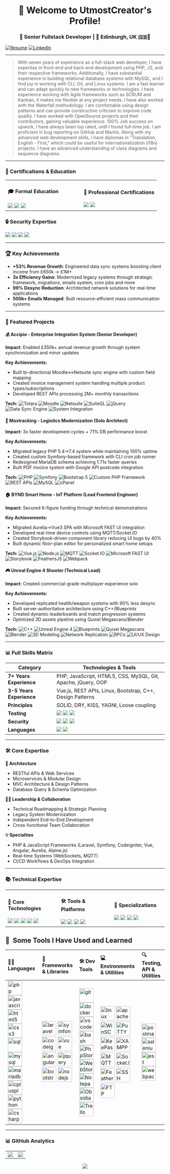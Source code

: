 <h1 align="center">👋 Welcome to UtmostCreator's Profile!</h1>
<h3 align="center">🚀 Senior Fullstack Developer | 📍 Edinburgh, UK 🇬🇧🏴󠁧󠁢󠁳󠁣󠁴󠁿</h3>

[![Resume](https://img.shields.io/badge/Download_CV-FF0000?style=for-the-badge&logo=adobeacrobatreader&logoColor=white)](https://drive.google.com/file/d/182c4HgrjBbksa53GWmDswzOc2Zv9KcZX)
[![LinkedIn](https://img.shields.io/badge/Connect-0077B5?style=for-the-badge&logo=linkedin&logoColor=white)](https://www.linkedin.com/in/utmost-creator/)


---

> With seven years of experience as a full-stack web developer, I have expertise in front-end and back-end development using PHP, JS, and their respective frameworks. Additionally, I have substantial experience in building relational database systems with MySQL, and I find joy in working with CLI, Git, and Linux systems. I am a fast learner and can adapt quickly to new frameworks or technologies. I have experience working with Agile frameworks such as SCRUM and Kanban, it makes me flexible at any project needs. I have also worked with the Waterfall methodology. I am comfortable using design patterns and can provide constructive criticism to improve code quality. I have worked with OpenSource projects and their contributors, gaining valuable experience. 100% Job success on upwork, I have always been top rated, until I found full-time job. I am proficient in bug reporting on GitHub and Mantis. Along with my advanced web development skills, I have diplomas in "Translation, English - First," which could be useful for internationalization (i18n) projects. I have an advanced understanding of class diagrams and sequence diagrams.

---

### 📜 Certifications & Education

<table>
<tr>
<td width="50%">
<h4>🎓 Formal Education</h4>
<img src="https://img.shields.io/badge/MSc_Software_Engineering-Distinction-8A2BE2">
<img src="https://img.shields.io/badge/BA_Germanic_Languages-English_Translation-4682B4">
<img src="https://img.shields.io/badge/CISCO_IT_Essentials-Passed-1BA0D7">
</td>
<td width="50%">
<h4>📜 Professional Certifications</h4>
<img src="https://img.shields.io/badge/QATestLab-Certified_Test_Engineer-green">
<img src="https://img.shields.io/badge/British_Council-C2_English-important">
</td>
</tr>
</table>

### 🔒 Security Expertise

<img src="https://img.shields.io/badge/OWASP_Top_10-Implemented-4A90E2"> <img src="https://img.shields.io/badge/Secure_API_Design-3_yrs-FF6C37"> <img src="https://img.shields.io/badge/CSRF/XSS_Protection-7_yrs-green"> <img src="https://img.shields.io/badge/SQL_Injection_Prevention-7_yrs-4479A1">

---

### 🏆 Key Achievements

- **+53% Revenue Growth**: Engineered data sync systems boosting client income from £650k → £1M+ 
- **3x Efficiency Gains**: Modernized legacy systems through strategic framework, migrations, emails system, cron jobs and more
- **99% Desync Reduction**: Architected network solutions for real-time applications
- **500k+ Emails Managed**: Built resource-efficient mass communication systems

---

### 🚀 Featured Projects

#### 💰 Accipio - Enterprise Integration System (Senior Developer)

**Impact:** Enabled £350k+ annual revenue growth through system synchronization and minor updates

**Key Achievements:**
- Built bi-directional Moodle↔Netsuite sync engine with custom field mapping
- Created invoice management system handling multiple product types/subscriptions
- Developed REST APIs processing 2M+ monthly transactions

**Tech:**
![Totara](https://img.shields.io/badge/Totara-1F78B4?style=flat) ![Moodle](https://img.shields.io/badge/Moodle-F98012?style=flat&logo=moodle) ![Netsuite](https://img.shields.io/badge/Netsuite-1F4788?style=flat) ![SuiteQL](https://img.shields.io/badge/SuiteQL-326690?style=flat) ![jQuery](https://img.shields.io/badge/jQuery-0769AD?style=flat&logo=jquery) ![Data Sync Engine](https://img.shields.io/badge/Data_Sync-34A853?style=flat) ![System Integration](https://img.shields.io/badge/System_Integration-4285F4?style=flat) 

#### 🚛 Maxtracking - Logistics Modernization (Solo Architect)

**Impact:** 3x faster development cycles + 71% DB performance boost

**Key Achievements:**
- Migrated legacy PHP 5.4→7.4 system while maintaining 100% uptime
- Created custom Symfony-based framework with CLI cron job runner
- Redesigned MariaDB schema achieving 1.71x faster queries
- Built PDF invoice system with Google API postcode integration

**Tech:**
![PHP](https://img.shields.io/badge/PHP-777BB4?style=flat&logo=php&logoColor=white) ![Symfony](https://img.shields.io/badge/Symfony-000000?style=flat&logo=symfony) ![Bootstrap 5](https://img.shields.io/badge/Bootstrap-7952B3?style=flat&logo=bootstrap) ![Custom PHP Framework](https://img.shields.io/badge/Custom_Framework-4F5B93?style=flat) ![REST APIs](https://img.shields.io/badge/REST_API-FF6C37?style=flat&logo=postman) ![MySQL](https://img.shields.io/badge/MySQL-4479A1?style=flat&logo=mysql) ![cPanel](https://img.shields.io/badge/cPanel-FF6C37?style=flat&logo=cpanel) 

#### 🏠 BYND Smart Home - IoT Platform (Lead Frontend Engineer)

**Impact:** Secured 6-figure funding through technical demonstrations

**Key Achievements:**
- Migrated Aurelia→Vue3 SPA with Microsoft FAST UI integration
- Developed real-time device controls using MQTT/Socket.IO
- Created Storybook-driven component library reducing UI bugs by 40%
- Built dynamic floor-plan editor for personalized smart home setups

**Tech:**
![Vue.js](https://img.shields.io/badge/Vue.js-4FC08D?style=flat&logo=vuedotjs&logoColor=white) ![Node.js](https://img.shields.io/badge/Node.js-339933?style=flat&logo=nodedotjs&logoColor=white) ![MQTT](https://img.shields.io/badge/MQTT-660066?style=flat&logo=mqtt) ![Socket.IO](https://img.shields.io/badge/Socket.IO-010101?style=flat&logo=socketdotio) ![Microsoft FAST UI](https://img.shields.io/badge/FAST_UI-005A9E?style=flat&logo=microsoft) ![Storybook](https://img.shields.io/badge/Storybook-FF4785?style=flat&logo=storybook) ![FeathersJS](https://img.shields.io/badge/FeathersJS-333333?style=flat) ![Webpack](https://img.shields.io/badge/Webpack-8DD6F9?style=flat&logo=webpack&logoColor=black) 

#### 🎮 Unreal Engine 4 Shooter (Technical Lead)

**Impact:** Created commercial-grade multiplayer experience solo

**Key Achievements:**
- Developed replicated health/weapon systems with 90% less desync
- Built server-authoritative architecture using C++/Blueprints
- Created dynamic leaderboards and match progression systems
- Optimized 3D assets pipeline using Quixel Megascans/Blender

**Tech:** 
![C++](https://img.shields.io/badge/C++-00599C?style=flat&logo=c%2B%2B&logoColor=white) ![Unreal Engine 4](https://img.shields.io/badge/Unreal_Engine-0E1128?style=flat&logo=unrealengine&logoColor=white) ![Blueprints](https://img.shields.io/badge/Blueprints-0E1128?style=flat&logo=unrealengine&logoColor=white) ![Quixel Megascans](https://img.shields.io/badge/Quixel_Megascans-1E1E1E?style=flat&logo=quixel) ![Blender](https://img.shields.io/badge/Blender-F5792A?style=flat&logo=blender&logoColor=white) ![3D Modeling](https://img.shields.io/badge/3D_Modeling-FF6F61?style=flat) ![Network Replication](https://img.shields.io/badge/Network_Replication-4285F4?style=flat) ![RPCs](https://img.shields.io/badge/RPCs-34A853?style=flat) ![UI/UX Design](https://img.shields.io/badge/UI%2FUX-FF4088?style=flat) 

---

### 📊 Full Skills Matrix

| Category| Technologies & Tools |
|--------|-----|
| **7+ Years Experience** | PHP, JavaScript, HTML5, CSS, MySQL, Git, Apache, jQuery, OOP|
| **3-5 Years Experience** | Vue.js, REST APIs, Linux, Bootstrap, C++, Design Patterns |
| **Principles** | SOLID, DRY, KISS, YAGNI, Loose coupling |
| **Testing** | <img src="https://img.shields.io/badge/Cypress-17202C?logo=cypress"> <img src="https://img.shields.io/badge/Selenium-43B02A?logo=selenium"> <img src="https://img.shields.io/badge/JMeter-D22128?logo=apachejmeter"> |
| **Security**| <img src="https://img.shields.io/badge/XSS_Protection-4A90E2"> <img src="https://img.shields.io/badge/SQL_Injection_Prevention-4479A1"> <img src="https://img.shields.io/badge/CSRF_Protection-000000">|
| **Languages** | <img src="https://img.shields.io/badge/English-C2-brightgreen"> <img src="https://img.shields.io/badge/German_A1-0063B1"> |

---

### 🛠️ Core Expertise

**🔧 Architecture**

* RESTful APIs & Web Services
* Microservices & Modular Design
* MVC Architecture & Design Patterns
* Database Query & Schema Optimization

**👨‍💼 Leadership & Collaboration**

* Technical Roadmapping & Strategic Planning
* Legacy System Modernization
* Independent End-to-End Development
* Cross-functional Team Collaboration

**💡 Specialties**

* PHP & JavaScript Frameworks (Laravel, Symfony, Codeigniter, Vue, Angular, Aurelia, Alpine.js)
* Real-time Systems (WebSockets, MQTT)
* CI/CD Workflows & DevOps Integration

---

### 📚 Technical Expertise

<table>
<tr>
<td width="33%">
<h4>🔧 Core Technologies</h4>
<img src="https://img.shields.io/badge/PHP-7_yrs-777BB4?logo=php&logoColor=white">
<img src="https://img.shields.io/badge/JavaScript-7_yrs-F7DF1E?logo=javascript&logoColor=black">
<img src="https://img.shields.io/badge/MySQL-7_yrs-4479A1?logo=mysql&logoColor=white">
<img src="https://img.shields.io/badge/Symfony-3_yr-000000?logo=symfony">
<img src="https://img.shields.io/badge/Vue.js-3_yrs-4FC08D?logo=vuedotjs">
</td>
<td width="33%">
<h4>🛠️ Tools & Platforms</h4>
<img src="https://img.shields.io/badge/Git-7_yrs-F05032?logo=git">
<img src="https://img.shields.io/badge/Docker-<1_yr-2496ED?logo=docker">
<img src="https://img.shields.io/badge/PHPStorm-7_yrs-000000?logo=phpstorm">
<img src="https://img.shields.io/badge/Postman-3_yrs-FF6C37?logo=postman">
</td>
<td width="33%">
<h4>🎯 Specializations</h4>
<img src="https://img.shields.io/badge/REST_API-3_yrs-FF6C37?logo=postman">
<img src="https://img.shields.io/badge/OOP-7_yrs-3776AB?logo=python">
<img src="https://img.shields.io/badge/DB_Modeling-7_yrs-4479A1?logo=mysql">
<img src="https://img.shields.io/badge/Security-3_yrs-4A90E2?logo=securityscorecard">
</td>
</tr>
</table>

<h2>🚀 &nbsp;Some Tools I Have Used and Learned</h2> 

<table>
  <thead>
    <tr>
      <th align="left">🧑‍💻 Languages</th>
      <th align="left">🧩 Frameworks & Libraries</th>
      <th align="left">🛠️ Dev Tools</th>
      <th align="left">💻 Environments & Utilities</th>
      <th align="left">🔍 Testing, API & Utilities</th>
    </tr>
  </thead>
  <tbody>
    <tr>
      <td>
        <img src="https://cdn.jsdelivr.net/gh/devicons/devicon/icons/php/php-original.svg" alt="php" width="45" height="45"/>
        <img src="https://cdn.jsdelivr.net/gh/devicons/devicon/icons/javascript/javascript-original.svg" alt="javascript" width="45" height="45"/>
        <img src="https://cdn.jsdelivr.net/gh/devicons/devicon/icons/html5/html5-original.svg" alt="html5" width="45" height="45"/>
        <img src="https://cdn.jsdelivr.net/gh/devicons/devicon/icons/css3/css3-original.svg" alt="css3" width="45" height="45"/>
        <img src="https://www.svgrepo.com/show/7344/sql-file-format-symbol.svg" alt="sql" width="45" height="45"/>
        <img src="https://cdn.jsdelivr.net/gh/devicons/devicon/icons/mysql/mysql-original.svg" alt="mysql" width="45" height="45"/>
        <img src="https://www.svgrepo.com/show/354037/mariadb-icon.svg" alt="mariadb" width="45" height="45"/>
        <img src="https://cdn.jsdelivr.net/gh/devicons/devicon/icons/cplusplus/cplusplus-original.svg" alt="cplusplus" width="45" height="45"/>
        <img src="https://cdn.jsdelivr.net/gh/devicons/devicon/icons/python/python-original.svg" alt="python" width="45" height="45"/>
        <img src="https://cdn.jsdelivr.net/gh/devicons/devicon/icons/csharp/csharp-original.svg" alt="csharp" width="45" height="45"/>
      </td>
      <td>
        <img src="https://www.svgrepo.com/show/376332/laravel.svg" alt="laravel" width="45" height="45"/>
        <img src="https://cdn.jsdelivr.net/gh/devicons/devicon/icons/symfony/symfony-original.svg" alt="symfony" width="45" height="45"/>
        <img src="https://www.svgrepo.com/show/303425/codeigniter-logo.svg" alt="codeigniter" width="45" height="45"/>
        <img src="https://cdn.jsdelivr.net/gh/devicons/devicon/icons/vuejs/vuejs-original.svg" alt="vue" width="45" height="45"/>
        <img src="https://cdn.jsdelivr.net/gh/devicons/devicon/icons/angularjs/angularjs-original.svg" alt="angular" width="45" height="45"/>
        <img src="https://cdn.jsdelivr.net/gh/devicons/devicon/icons/jquery/jquery-original.svg" alt="jquery" width="45" height="45"/>
        <img src="https://cdn.jsdelivr.net/gh/devicons/devicon/icons/bootstrap/bootstrap-original.svg" alt="bootstrap" width="45" height="45"/>
        <img src="https://cdn.jsdelivr.net/gh/devicons/devicon/icons/nodejs/nodejs-original.svg" alt="nodejs" width="45" height="45"/>
      </td>
      <td>
        <img src="https://cdn.jsdelivr.net/gh/devicons/devicon/icons/git/git-original.svg" alt="git" width="45" height="45"/>
        <img src="https://cdn.jsdelivr.net/gh/devicons/devicon/icons/docker/docker-original.svg" alt="docker" width="45" height="45"/>
        <img src="https://cdn.jsdelivr.net/gh/devicons/devicon/icons/vscode/vscode-original.svg" alt="vscode" width="45" height="45"/>
        <img src="https://cdn.jsdelivr.net/gh/devicons/devicon/icons/bash/bash-original.svg" alt="bash" width="45" height="45"/>
        <img src="https://www.svgrepo.com/show/354184/phpstorm.svg" alt="PhpStorm" width="45" height="45"/>
        <img src="https://upload.wikimedia.org/wikipedia/commons/thumb/c/c0/WebStorm_Icon.svg/512px-WebStorm_Icon.svg.png" alt="WebStorm" width="45" height="45"/>
        <img src="https://www.svgrepo.com/show/479656/notepad-document-3.svg" alt="Notepad++" width="45" height="45"/>
        <img src="https://www.svgrepo.com/show/504676/obsidian.svg" alt="Obsidian" width="45" height="45"/>
        <img src="https://www.svgrepo.com/show/475688/trello-color.svg" alt="Trello" width="45" height="45"/>
      </td>
      <td>
        <img src="https://cdn.jsdelivr.net/gh/devicons/devicon/icons/linux/linux-original.svg" alt="linux" width="45" height="45"/>
        <img src="https://cdn.jsdelivr.net/gh/devicons/devicon/icons/apache/apache-original.svg" alt="apache" width="45" height="45"/>
        <img src="https://winscp-static-746341.c.cdn77.org/assets/images/logos/logo.png" alt="WinSCP" width="45" height="45"/>
        <img src="https://commons.wikimedia.org/wiki/Special:FilePath/PuTTY_Icon.svg" alt="PuTTY" width="45" height="45"/>
        <img src="https://commons.wikimedia.org/wiki/Special:FilePath/KeePassXC.svg" alt="KeePassXC" width="45" height="45"/>
        <img src="https://www.svgrepo.com/show/306995/xampp.svg" alt="XAMPP" width="45" height="45"/>
        <img src="https://upload.wikimedia.org/wikipedia/commons/3/3c/Mqtt-hor.svg" alt="MQTT" width="45" height="45"/>
        <img src="https://www.svgrepo.com/show/342225/socket-io.svg" alt="Socket.IO" width="45" height="45"/>
        <img src="https://www.svgrepo.com/show/353732/feathersjs.svg" alt="FeathersJS" width="45" height="45"/>
        <img src="https://www.svgrepo.com/show/438984/ssh.svg" alt="SSH" width="45" height="45"/>
        <img src="https://upload.wikimedia.org/wikipedia/commons/e/e0/Mqtt-hor.svg" alt="FTP" width="45" height="45"/>
      </td>
      <td>
        <img src="https://cdn.jsdelivr.net/gh/devicons/devicon/icons/postman/postman-original.svg" alt="postman" width="45" height="45"/>
        <img src="https://cdn.jsdelivr.net/gh/devicons/devicon/icons/selenium/selenium-original.svg" alt="selenium" width="45" height="45"/>
        <img src="https://cdn.jsdelivr.net/gh/devicons/devicon/icons/jest/jest-plain.svg" alt="jest" width="45" height="45"/>
        <img src="https://cdn.jsdelivr.net/gh/devicons/devicon/icons/webpack/webpack-original.svg" alt="webpack" width="45" height="45"/>
      </td>
    </tr>
  </tbody>
</table>

---

### 📊 GitHub Analytics

<table>
<tr>
<td>
<img align="center" src="https://github-readme-stats.vercel.app/api?username=utmostcreator&show_icons=true&theme=radical" />
</td>
<td>
<img align="center" src="https://github-readme-streak-stats.herokuapp.com/?user=utmostcreator&theme=radical" />
</td>
</tr>
</table>

<p align="center">
<img src="https://github-readme-stats.vercel.app/api/top-langs/?username=utmostcreator&layout=compact&theme=radical" />
</p>

